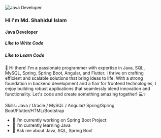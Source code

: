![Java Developer](https://media.licdn.com/dms/image/D5616AQHx7tmkKyg1rw/profile-displaybackgroundimage-shrink_350_1400/0/1700425856643?e=1710979200&v=beta&t=45Tot03AmvO5qFZI9e7CKnQX0c7-W-YiIMTwtBlZE18)
### Hi I'm Md. Shahidul Islam
#### Java Developer
##### Like to Write Code
##### Like to Learn Code

🚀 Hi there! I'm a passionate programmer with expertise in Java, SQL, MySQL, Spring, Spring Boot, Angular, and Flutter. I thrive on crafting efficient and scalable solutions that bring ideas to life. With a strong foundation in backend development and a flair for frontend technologies, I enjoy building robust applications that seamlessly blend innovation and functionality. Let's code and create something amazing together! 💻✨ 

Skills: Java / Oracle / MySQL / Angular/ Spring/Spring Boot/Flutter/HTML/Bootstrap

- 🔭 I’m currently working on Spring Boot Project 
- 🌱 I’m currently learning Java 
- 💬 Ask me about Java, SQL, Spring Boot 
